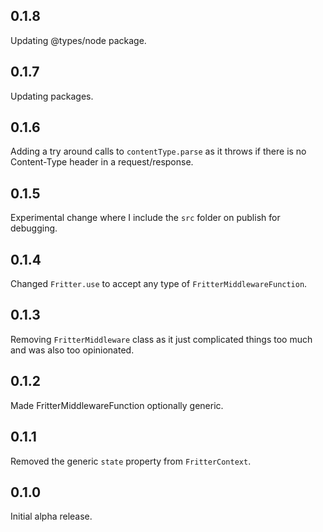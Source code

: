 ## 0.1.8
Updating @types/node package.

## 0.1.7
Updating packages.

## 0.1.6
Adding a try around calls to `contentType.parse` as it throws if there is no Content-Type header in a request/response.

## 0.1.5
Experimental change where I include the `src` folder on publish for debugging.

## 0.1.4
Changed `Fritter.use` to accept any type of `FritterMiddlewareFunction`.

## 0.1.3
Removing `FritterMiddleware` class as it just complicated things too much and was also too opinionated.

## 0.1.2
Made FritterMiddlewareFunction optionally generic.

## 0.1.1
Removed the generic `state` property from `FritterContext`.

## 0.1.0
Initial alpha release.